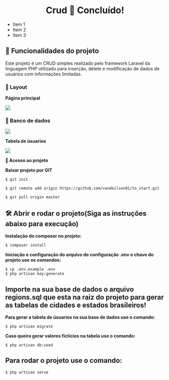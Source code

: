 <h1 align="center"> 
	 Crud 🚀 Concluído!  
</h1>

- Item 1
- Item 2
- Item 3
## :hammer: Funcionalidades do projeto

 Este projeto é um CRUD simples realizado pelo framework Laravel da linguagem PHP utilizado para inserção, delete e modificação de dados de usuários com informações limitadas.
<h3>🎨 Layout</h3>

**Página principal**

<img src="https://user-images.githubusercontent.com/60020510/163507851-8d95bf2c-a9b4-4362-af41-b7b25afa1f2f.PNG">

<h3>💨 Banco de dados</h3>

<img src="https://user-images.githubusercontent.com/60020510/163507952-fca3550b-582b-4ad6-baa0-b631abd8d40f.PNG">

**Tabela de úsuarios**

<img src="https://user-images.githubusercontent.com/60020510/163508065-77e65ba8-df01-44f1-9cfc-59c86e9777d4.PNG">


**📁 Acesso ao projeto**

**Baixar projeto por GIT**

```
$ git init

$ git remote add origin https://github.com/vandeilson01/to_start.git

$ git pull origin master
```

## 🛠️ Abrir e rodar o projeto(Siga as instruções abaixo para execução)



**Instalação do composer no projeto:**

```
$ composer install
```

**Iniciação e configuração do arquivo de configuração .env e chave do projeto use os comandos:**

```
$ cp .env.example .env
$ php artisan key:generate
```
<h2> 
	Importe na sua base de dados o arquivo regions.sql que esta na raiz do projeto para gerar as tabelas de cidades e estados brasileiros!
</h2>


**Para gerar a tabela de úsuarios na sua base de dados use o comando:**


```
$ php artisan migrate
```

**Caso queira gerar valores fictícios na tabela use o comando:**


```
$ php artisan db:seed
```

<h2> 
  Para rodar o projeto use o comando:
</h2>

```
$ php artisan serve
```




